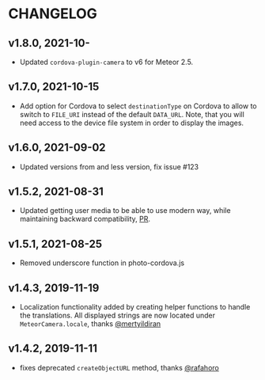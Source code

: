 # CHANGELOG

## v1.8.0, 2021-10-

* Updated `cordova-plugin-camera` to v6 for Meteor 2.5.

## v1.7.0, 2021-10-15

* Add option for Cordova to select `destinationType` on Cordova to allow to switch to `FILE_URI` instead of the default `DATA_URL`. Note, that you will need access to the device file system in order to display the images. 

## v1.6.0, 2021-09-02

* Updated versions from and less version, fix issue #123

## v1.5.2, 2021-08-31

* Updated getting user media to be able to use modern way, while maintaining backward compatibility, [PR](https://github.com/meteor/mobile-packages/pull/147).

## v1.5.1, 2021-08-25

* Removed underscore function in photo-cordova.js

## v1.4.3, 2019-11-19

* Localization functionality added by creating helper functions to handle the translations. All displayed strings are now located under `MeteorCamera.locale`, thanks [@mertyildiran](https://github.com/mertyildiran)

## v1.4.2, 2019-11-11

* fixes deprecated `createObjectURL` method, thanks [@rafahoro](https://github.com/rafahoro)
